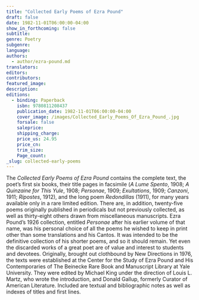 ```yaml
---
title: "Collected Early Poems of Ezra Pound"
draft: false
date: 1982-11-01T06:00:00-04:00
show_in_forthcoming: false
subtitle:
genre: Poetry
subgenre:
language:
authors:
  - author/ezra-pound.md
translators:
editors:
contributors:
featured_image:
description:
editions:
  - binding: Paperback
    isbn: 9780811208437
    publication_date: 1982-11-01T06:00:00-04:00
    cover_image: /images/Collected_Early_Poems_Of_Ezra_Pound_.jpg
    forsale: false
    saleprice:
    shipping_charge:
    price_us: 24.95
    price_cn:
    trim_size:
    Page_count:
_slug: collected-early-poems
---
```


The _Collected Early Poems of Ezra Pound_ contains the complete text, the poet’s first six books, their title pages in facsimile (_A Lume Spento_, 1908; _A Quinzaine for This Yule_, 1908; _Personae_, 1909; _Exultations_, 1909; _Canzoni_, 1911; _Ripostes_, 1912), and the long poem _Redondillas_ (1911), for many years available only in a rare limited edition. There are, in addition, twenty-five poems originally published in periodicals but not previously collected, as well as thirty-eight others drawn from miscellaneous manuscripts. Ezra Pound’s 1926 collection, entitled _Personae_ after his earlier volume of that name, was his personal choice of all the poems he wished to keep in print other than some translations and his Cantos. It was intended to be the definitive collection of his shorter poems, and so it should remain. Yet even the discarded works of a great poet are of value and interest to students and devotees. Originally, brought out clothbound by New Directions in 1976, the texts were established at the Center for the Study of Ezra Pound and His Contemporaries of The Beinecke Rare Book and Manuscript Library at Yale University. They were edited by Michael King under the direction of Louis L. Martz, who wrote the introduction, and Donald Gallup, formerly Curator of American Literature. Included are textual and bibliographic notes as well as indexes of titles and first lines.

